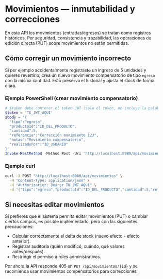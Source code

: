 # Movimientos — inmutabilidad y correcciones

En esta API los movimientos (entradas/egresos) se tratan como registros históricos. Por seguridad, consistencia y trazabilidad, las operaciones de edición directa (PUT) sobre movimientos no están permitidas.

## Cómo corregir un movimiento incorrecto

Si por ejemplo accidentalmente registraste un ingreso de 5 unidades y quieres revertirlo, crea un nuevo movimiento compensatorio de tipo `egreso` con la misma cantidad. Esto preserva el historial y ajusta el stock de forma clara.

### Ejemplo PowerShell (crear movimiento compensatorio)

```powershell
# $token debe contener el token JWT (solo el token, no incluye la palabra 'Bearer')
$token = 'TU_JWT_AQUI'
$body = '{
  "tipo":"egreso",
  "productoId":"ID_DEL_PRODUCTO",
  "cantidad":5,
  "referencia":"Corrección movimiento 123",
  "notas":"Movimiento compensatorio",
  "realizadoPor":"ID_USUARIO"
}'
Invoke-RestMethod -Method Post -Uri 'http://localhost:8080/api/movimientos' -Headers @{ 'Content-Type'='application/json'; 'Authorization'="Bearer $token" } -Body $body
```

### Ejemplo curl

```bash
curl -X POST "http://localhost:8080/api/movimientos" \
  -H "Content-Type: application/json" \
  -H "Authorization: Bearer TU_JWT_AQUI" \
  -d '{"tipo":"egreso","productoId":"ID_DEL_PRODUCTO","cantidad":5,"referencia":"Corrección movimiento 123","notas":"Movimiento compensatorio","realizadoPor":"ID_USUARIO"}'
```

## Si necesitas editar movimientos

Si prefieres que el sistema permita editar movimientos (PUT) o cambiar ciertos campos, es posible implementarlo, pero con las siguientes precauciones:

- Calcular correctamente el delta de stock (nuevo efecto - efecto anterior).
- Registrar auditoría (quién modificó, cuándo, qué valores antes/después).
- Restringir el permiso a roles administrativos.

Por ahora la API responde 405 en `PUT /api/movimientos/{id}` y se recomienda usar movimientos compensatorios para correcciones.
